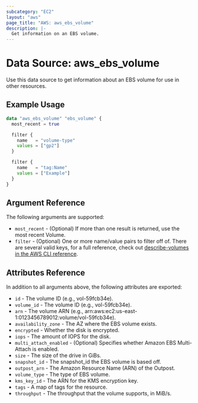 ```yaml
---
subcategory: "EC2"
layout: "aws"
page_title: "AWS: aws_ebs_volume"
description: |-
  Get information on an EBS volume.
---
```


# Data Source: aws_ebs_volume

Use this data source to get information about an EBS volume for use in other
resources.

## Example Usage

```terraform
data "aws_ebs_volume" "ebs_volume" {
  most_recent = true

  filter {
    name   = "volume-type"
    values = ["gp2"]
  }

  filter {
    name   = "tag:Name"
    values = ["Example"]
  }
}
```

## Argument Reference

The following arguments are supported:

* `most_recent` - (Optional) If more than one result is returned, use the most
recent Volume.
* `filter` - (Optional) One or more name/value pairs to filter off of. There are
several valid keys, for a full reference, check out
[describe-volumes in the AWS CLI reference][1].


## Attributes Reference

In addition to all arguments above, the following attributes are exported:

* `id` - The volume ID (e.g., vol-59fcb34e).
* `volume_id` - The volume ID (e.g., vol-59fcb34e).
* `arn` - The volume ARN (e.g., arn:aws:ec2:us-east-1:0123456789012:volume/vol-59fcb34e).
* `availability_zone` - The AZ where the EBS volume exists.
* `encrypted` - Whether the disk is encrypted.
* `iops` - The amount of IOPS for the disk.
* `multi_attach_enabled` - (Optional) Specifies whether Amazon EBS Multi-Attach is enabled.
* `size` - The size of the drive in GiBs.
* `snapshot_id` - The snapshot_id the EBS volume is based off.
* `outpost_arn` - The Amazon Resource Name (ARN) of the Outpost.
* `volume_type` - The type of EBS volume.
* `kms_key_id` - The ARN for the KMS encryption key.
* `tags` - A map of tags for the resource.
* `throughput` - The throughput that the volume supports, in MiB/s.

[1]: http://docs.aws.amazon.com/cli/latest/reference/ec2/describe-volumes.html
